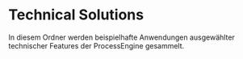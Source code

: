 # Technical Solutions

In diesem Ordner werden beispielhafte Anwendungen ausgewählter
technischer Features der ProcessEngine gesammelt.
